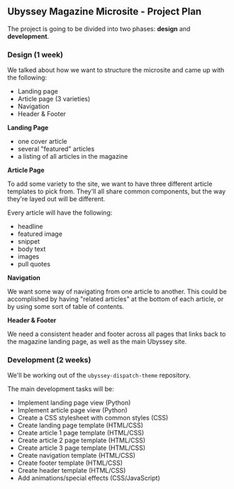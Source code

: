 ## Ubyssey Magazine Microsite - Project Plan

The project is going to be divided into two phases: **design** and **development**.

### Design (1 week)

We talked about how we want to structure the microsite and came up with the following:

- Landing page 
- Article page (3 varieties)
- Navigation
- Header & Footer

**Landing Page**

- one cover article 
- several "featured" articles
- a listing of all articles in the magazine

**Article Page**

To add some variety to the site, we want to have three different article templates to pick from. They'll all share common components, but the way they're layed out will be different.

Every article will have the following:

- headline
- featured image
- snippet 
- body text
- images
- pull quotes

**Navigation**

We want some way of navigating from one article to another. This could be accomplished by having "related articles" at the bottom of each article, or by using some sort of table of contents.

**Header & Footer**

We need a consistent header and footer across all pages that links back to the magazine landing page, as well as the main Ubyssey site.

### Development (2 weeks)

We'll be working out of the `ubyssey-dispatch-theme` repository.

The main development tasks will be:

- Implement landing page view (Python)
- Implement article page view (Python)
- Create a CSS stylesheet with common styles (CSS)
- Create landing page template (HTML/CSS)
- Create article 1 page template (HTML/CSS)
- Create article 2 page template (HTML/CSS)
- Create article 3 page template (HTML/CSS)
- Create navigation template (HTML/CSS)
- Create footer template (HTML/CSS)
- Create header template (HTML/CSS)
- Add animations/special effects (CSS/JavaScript)
